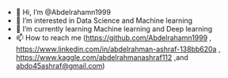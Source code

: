 - 👋 Hi, I’m @Abdelrahamn1999
- 👀 I’m interested in Data Science and Machine learning
- 🌱 I’m currently learning Machine learning and Deep learning
- 📫 How to reach me
    (https://github.com/Abdelrahamn1999 , https://www.linkedin.com/in/abdelrahman-ashraf-138bb620a , https://www.kaggle.com/abdelrahmanashraf112  ,and  abdo45ashraf@gmail.com)

<!---
Abdelrahamn1999/Abdelrahamn1999 is a ✨ special ✨ repository because its `README.md` (this file) appears on your GitHub profile.
You can click the Preview link to take a look at your changes.
--->
